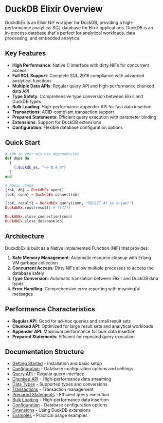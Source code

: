 # DuckDB Elixir Overview

DuckdbEx is an Elixir NIF wrapper for DuckDB, providing a high-performance analytical SQL database for Elixir applications. DuckDB is an in-process database that's perfect for analytical workloads, data processing, and embedded analytics.

## Key Features

- **High Performance**: Native C interface with dirty NIFs for concurrent access
- **Full SQL Support**: Complete SQL:2016 compliance with advanced analytical functions
- **Multiple Data APIs**: Regular query API and high-performance chunked data API
- **Type Safety**: Comprehensive type conversion between Elixir and DuckDB types
- **Bulk Loading**: High-performance appender API for fast data insertion
- **Transactions**: ACID-compliant transaction support
- **Prepared Statements**: Efficient query execution with parameter binding
- **Extensions**: Support for DuckDB extensions
- **Configuration**: Flexible database configuration options

## Quick Start

```elixir
# Add to your mix.exs dependencies
def deps do
  [
    {:duckdb_ex, "~> 0.4.0"}
  ]
end

# Basic usage
{:ok, db} = DuckdbEx.open()
{:ok, conn} = DuckdbEx.connect(db)

{:ok, result} = DuckdbEx.query(conn, "SELECT 42 as answer")
DuckdbEx.rows(result) # [[42]]

DuckdbEx.close_connection(conn)
DuckdbEx.close_database(db)
```

## Architecture

DuckdbEx is built as a Native Implemented Function (NIF) that provides:

1. **Safe Memory Management**: Automatic resource cleanup with Erlang VM garbage collection
2. **Concurrent Access**: Dirty NIFs allow multiple processes to access the database safely
3. **Type Conversion**: Automatic translation between Elixir and DuckDB data types
4. **Error Handling**: Comprehensive error reporting with meaningful messages

## Performance Characteristics

- **Regular API**: Good for ad-hoc queries and small result sets
- **Chunked API**: Optimized for large result sets and analytical workloads
- **Appender API**: Maximum performance for bulk data insertion
- **Prepared Statements**: Efficient for repeated query execution

## Documentation Structure

- [Getting Started](getting_started.md) - Installation and basic setup
- [Configuration](configuration.md) - Database configuration options and settings
- [Query API](query_api.md) - Regular query interface
- [Chunked API](chunked_api.md) - High-performance data streaming
- [Data Types](data_types.md) - Supported types and conversions
- [Transactions](transactions.md) - Transaction management
- [Prepared Statements](prepared_statements.md) - Efficient query execution
- [Bulk Loading](bulk_loading.md) - High-performance data insertion
- [Configuration](configuration.md) - Database configuration options
- [Extensions](extensions.md) - Using DuckDB extensions
- [Examples](examples.md) - Practical usage examples
